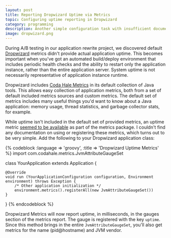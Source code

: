 ```yaml
---
layout: post
title: Reporting Dropwizard Uptime via Metrics
topic: Configuring uptime reporting in Dropwizard
category: programming
description: Another simple configuration task with insufficient documentation! Get your actual application uptime from Dropwizard's metrics.
image: dropwizard.png
---
```


During A/B testing in our application rewrite project, we discovered default [Dropwizard](http://www.dropwizard.io) metrics didn't provide actual application uptime. This becomes important when you've got an automated build/deploy environment that includes periodic health checks and the ability to restart only the application instance, rather than the entire application server. System uptime is not necessarily representative of application instance runtime.

Dropwizard includes [Coda Hale Metrics](https://github.com/dropwizard/metrics) in its default collection of Java tools. This allows easy collection of application metrics, both from a set of default included metrics sources and custom metrics. The default set of metrics includes many useful things you'd want to know about a Java application: memory usage, thread statistics, and garbage collector stats, for example. 

While uptime isn't included in the default set of provided metrics, an uptime metric [seemed to be available](https://github.com/dropwizard/metrics/blob/master/metrics-core/src/main/java/com/codahale/metrics/JvmAttributeGaugeSet.java) as part of the metrics package. I couldn't find any documentation on using or registering these metrics, which turns out to be very simple. Add the following to your Dropwizard application class:

{% codeblock :language => 'groovy', :title => 'Dropwizard Uptime Metrics' %}
import com.codahale.metrics.JvmAttributeGaugeSet

class YourApplication extends Application<YourApplicationConfiguration> {

    @Override
    void run (YourApplicationConfiguration configuration, Environment environment) throws Exception {
        /* Other application initialization */
        environment.metrics().registerAll(new JvmAttributeGaugeSet())   
    }
}
{% endcodeblock %}

Dropwizard Metrics will now report uptime, in milliseconds, in the gauges section of the metrics report. The gauge is registered with the key `uptime`. Since this method brings in the entire `JvmAttributeGaugeSet`, you'll also get metrics for the name (pid@hostname) and JVM vendor.
